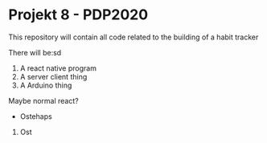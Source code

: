 # Projekt 8 - PDP2020

This repository will contain all code related to the building of a habit tracker

There will be:sd

1. A react native program
2. A server client thing
3. A Arduino thing

Maybe normal react?
- Ostehaps
1. Ost

